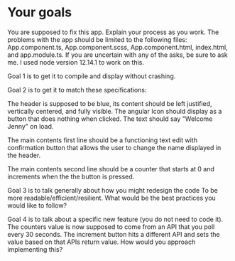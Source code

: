 # Your goals

You are supposed to fix this app. Explain your process as you work. The problems with the app should be limited to the following files: App.component.ts, App.component.scss, App.component.html, index.html, and app.module.ts. If you are uncertain with any of the asks, be sure to ask me. I used node version 12.14.1 to work on this.


Goal 1 is to get it to compile and display without crashing.


Goal 2 is to get it to match these specifications:

The header is supposed to be blue, its content should be left justified, vertically centered, and fully visible. The angular Icon should display as a button that does nothing when clicked. The text should say "Welcome Jenny" on load.

The main contents first line should be a functioning text edit with confirmation button that allows the user to change the name displayed in the header.

The main contents second line should be a counter that starts at 0 and increments when the the button is pressed.


Goal 3 is to talk generally about how you might redesign the code To be more readable/efficient/resilient. What would be the best practices you would like to follow? 


Goal 4 is to talk about a specific new feature (you do not need to code it). The counters value is now supposed to come from an API that you poll every 30 seconds. The increment button hits a different API and sets the value based on that APIs return value. How would you approach implementing this?